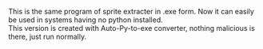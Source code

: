 This is the same program of sprite extracter in .exe form. Now it can easily be used in systems having no python installed. 
<br> This version is created with Auto-Py-to-exe converter, nothing malicious is there, just run normally.

